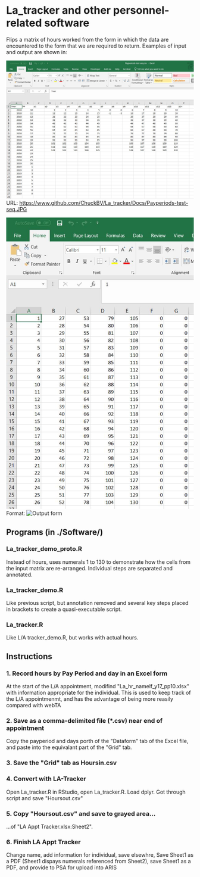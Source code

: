 # La_tracker and other personnel-related software

Flips a matrix of hours worked from the form in which the data are encountered to 
the form that we are required to return. Examples of input and output are shown
in:

![Input format](/Docs/Payperiods-test-seq.JPG)
URL: https://www.github.com/ChuckBV/La_tracker/Docs/Payperiods-test-seq.JPG

![Output format](/Docs/Hourshout.JPG)
Format: ![Output form](La_tracker/Docs/Hourshout.JPG)


## Programs (in ./Software/)

### La_tracker_demo_proto.R

Instead of hours, uses numerals 1 to 130 to demonstrate how the cells from 
the input matrix are re-arranged. Individual steps are separated and 
annotated.

### La_tracker_demo.R

Like previous script, but annotation removed and several key steps placed
in brackets to create a quasi-executable script.

### La_tracker.R

Like L/A tracker_demo.R, but works with actual hours.


## Instructions

### 1. Record hours by Pay Period and day in an Excel form

At the start of the L/A appointment, modifind "La_hr_namelf_y17_pp10.xlsx" 
with information appropriate for the individual. This is used to keep track
of the L/A appointmenmt, and has the advantage of being more reasily compared
with webTA

### 2. Save as a comma-delimited file (*.csv) near end of appointment

Copy the payperiod and days porth of the "Dataform" tab of the Excel file, 
and paste into the equivalant part of the "Grid" tab.

### 3. Save the "Grid" tab as Hoursin.csv

### 4. Convert with LA-Tracker

Open La_tracker.R in RStudio, open La_tracker.R. Load dplyr. Got through
script and save "Hoursout.csv"

### 5. Copy "Hoursout.csv" and save to grayed area...

...of "LA Appt Tracker.xlsx:Sheet2". 

### 6. Finish LA Appt Tracker

Change name, add information for individual, save elsewhre, Save Sheet1
as a PDF (Sheet1 dispays numerals referenced from Sheet2), save
Sheet1 as a PDF, and provide to PSA for upload into ARIS
